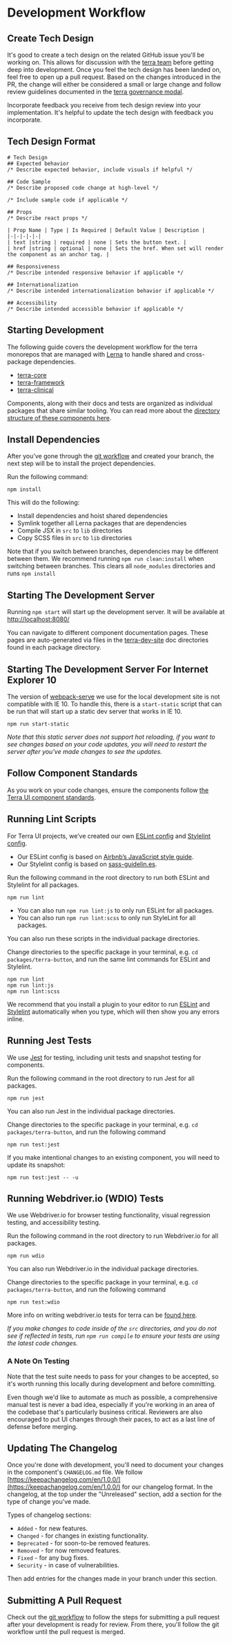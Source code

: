 # Development Workflow

## Create Tech Design
It's good to create a tech design on the related GitHub issue you'll be working on. This allows for discussion with the [terra team](https://github.com/orgs/cerner/teams/terra) before getting deep into development. Once you feel the tech design has been landed on, feel free to open up a pull request. Based on the changes introduced in the PR, the change will either be considered a small or large change and follow review guidelines documented in the [terra governance modal](https://github.com/cerner/terra-ui/blob/master/GOVERNANCE.md).

Incorporate feedback you receive from tech design review into your implementation. It's helpful to update the tech design with feedback you incorporate.

## Tech Design Format

```
# Tech Design
## Expected behavior
/* Describe expected behavior, include visuals if helpful */

## Code Sample
/* Describe proposed code change at high-level */

/* Include sample code if applicable */

## Props
/* Describe react props */

| Prop Name | Type | Is Required | Default Value | Description |
|-|-|-|-|-|
| text |string | required | none | Sets the button text. |
| href |string | optional | none | Sets the href. When set will render the component as an anchor tag. |

## Responsiveness
/* Describe intended responsive behavior if applicable */

## Internationalization
/* Describe intended internationalization behavior if applicable */

## Accessibility
/* Describe intended accessible behavior if applicable */
```

## Starting Development
The following guide covers the development workflow for the terra monorepos that are managed with [Lerna](https://lernajs.io/) to handle shared and cross-package dependencies.

* [terra-core](https://github.com/cerner/terra-core)
* [terra-framework](https://github.com/cerner/terra-framework)
* [terra-clinical](https://github.com/cerner/terra-clinical)

Components, along with their docs and tests are organized as individual packages that share similar tooling. You can read more about the [directory structure of these components here](https://github.com/cerner/generator-terra-module#generated-package).

## Install Dependencies

After you’ve gone through the [git workflow](#/contributing/terra-ui/git-workflow) and created your branch, the next step will be to install the project dependencies.

Run the following command:

`npm install`

This will do the following:
* Install dependencies and hoist shared dependencies
* Symlink together all Lerna packages that are dependencies
* Compile JSX in `src` to `lib` directories
* Copy SCSS files in `src` to `lib` directories

Note that if you switch between branches, dependencies may be different between them. We recommend running `npm run clean:install` when switching between branches. This clears all `node_modules` directories and runs `npm install`

## Starting The Development Server

Running `npm start` will start up the development server. It will be available at [http://localhost:8080/](http://localhost:8080/)

You can navigate to different component documentation pages. These pages are auto-generated via files in the  [terra-dev-site](https://github.com/cerner/terra-dev-site) doc directories found in each package directory.

## Starting The Development Server For Internet Explorer 10

The version of [webpack-serve](https://github.com/webpack-contrib/webpack-serve) we use for the local development site is not compatible with IE 10. To handle this, there is a `start-static` script that can be run that will start up a static dev server that works in IE 10.

`npm run start-static`

_Note that this static server does not support hot reloading, if you want to see changes based on your code updates, you will need to restart the server after you've made changes to see the updates._

## Follow Component Standards
As you work on your code changes, ensure the components follow [the Terra UI component standards](#/contributing/terra-ui/component-standards).

## Running Lint Scripts
For Terra UI projects, we’ve created our own [ESLint config](https://github.com/cerner/eslint-config-terra) and [Stylelint config](https://github.com/cerner/stylelint-config-terra).

* Our ESLint config is based on [Airbnb’s JavaScript style guide](https://github.com/airbnb/javascript).
* Our Stylelint config is based on [sass-guidelin.es](https://sass-guidelin.es/).

Run the following command in the root directory to run both ESLint and Stylelint for all packages.

`npm run lint`

* You can also run `npm run lint:js` to only run ESLint for all packages.
* You can also run `npm run lint:scss` to only run StyleLint for all packages.

You can also run these scripts in the individual package directories.

Change directories to the specific package in your terminal, e.g. `cd packages/terra-button`, and run the same lint commands for ESLint and Stylelint.

```
npm run lint
npm run lint:js
npm run lint:scss
```

We recommend that you install a plugin to your editor to run [ESLint](https://eslint.org/docs/user-guide/integrations#editors) and [Stylelint](https://stylelint.io/user-guide/complementary-tools/#editor-plugins) automatically when you type, which will then show you any errors inline.

## Running Jest Tests

We use [Jest](https://jestjs.io/) for testing, including unit tests and snapshot testing for components.

Run the following command in the root directory to run Jest for all packages.

`npm run jest`

You can also run Jest in the individual package directories.

Change directories to the specific package in your terminal, e.g. `cd packages/terra-button`, and run the following command

`npm run test:jest`

If you make intentional changes to an existing component, you will need to update its snapshot:

`npm run test:jest -- -u`

## Running Webdriver.io (WDIO) Tests

We use Webdriver.io for browser testing functionality, visual regression testing, and accessibility testing.

Run the following command in the root directory to run Webdriver.io for all packages.

`npm run wdio`

You can also run Webdriver.io in the individual package directories.

Change directories to the specific package in your terminal, e.g. `cd packages/terra-button`, and run the following command

`npm run test:wdio`

More info on writing webdriver.io tests for terra can be [found here](https://github.com/cerner/terra-toolkit/blob/master/docs/Wdio_Utility.md).

_If you make changes to code inside of the `src` directories, and you do not see if reflected in tests, run `npm run compile` to ensure your tests are using the latest code changes._

### A Note On Testing

Note that the test suite needs to pass for your changes to be accepted, so it's worth running this locally during development and before committing.

Even though we'd like to automate as much as possible, a comprehensive manual test is never a bad idea, especially if you're working in an area of the codebase that's particularly business critical. Reviewers are also encouraged to put UI changes through their paces, to act as a last line of defense before merging.

## Updating The Changelog

Once you're done with development, you'll need to document your changes in the component's `CHANGELOG.md` file. We follow [https://keepachangelog.com/en/1.0.0/](https://keepachangelog.com/en/1.0.0/) for our changelog format. In the changelog, at the top under the "Unreleased" section, add a section for the type of change you've made.

Types of changelog sections:
* `Added` - for new features.
* `Changed` - for changes in existing functionality.
* `Deprecated` - for soon-to-be removed features.
* `Removed` - for now removed features.
* `Fixed` - for any bug fixes.
* `Security` - in case of vulnerabilities.

Then add entries for the changes made in your branch under this section.

## Submitting A Pull Request

Check out the [git workflow](#/contributing/terra-ui/git-workflow) to follow the steps for submitting a pull request after your development is ready for review. From there, you'll follow the git workflow until the pull request is merged.

